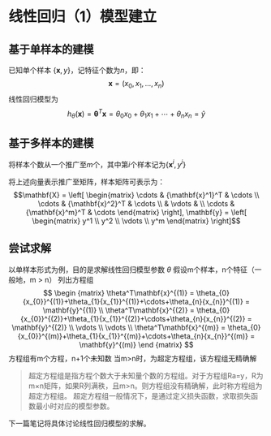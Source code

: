 # 线性回归（1）模型建立

## 基于单样本的建模

已知单个样本 $\{\mathbf{x}, y\}$，记特征个数为$n$，即：$$\mathbf{x} = (x_{0}, x_{1}, ... , x_{n})$$
线性回归模型为 $$h_\theta(\mathbf{x}) = \mathbf{\theta}^T \mathbf{x} = \theta_{0}x_{0}+\theta_{1}x_{1}+\cdots+\theta_{n}x_{n} = \hat{y}$$

## 基于多样本的建模

将样本个数从一个推广至$m$个，其中第$i$个样本记为$\{\mathbf{x}^i, y^i\}$

将上述向量表示推广至矩阵，样本矩阵可表示为：
$$\mathbf{X} = \left[
    \begin{matrix}
      \cdots & {\mathbf{x}^1}^T & \cdots \\  
      \cdots & {\mathbf{x}^2}^T & \cdots \\ 
       & \vdots &                        \\
      \cdots & {\mathbf{x}^m}^T & \cdots
    \end{matrix}
  \right],
  \mathbf{y} = \left[
    \begin{matrix}
      y^1 \\
      y^2 \\
      \vdots       \\
      y^m
    \end{matrix}  
  \right]$$

## 尝试求解
以单样本形式为例，目的是求解线性回归模型参数 $\theta$
假设m个样本，n个特征（一般地，m > n）
列出方程组
$$
  \begin {matrix}
    \theta^T\mathbf{x}^{(1)} = \theta_{0}{x_{0}}^{(1)}+\theta_{1}{x_{1}}^{(1)}+\cdots+\theta_{n}{x_{n}}^{(1)} = \mathbf{y}^{(1)} \\
    \theta^T\mathbf{x}^{(2)} = \theta_{0}{x_{0}}^{(2)}+\theta_{1}{x_{1}}^{(2)}+\cdots+\theta_{n}{x_{n}}^{(2)} = \mathbf{y}^{(2)} \\
    \vdots   \\
    \vdots   \\
    \theta^T\mathbf{x}^{(m)} = \theta_{0}{x_{0}}^{(m)}+\theta_{1}{x_{1}}^{(m)}+\cdots+\theta_{n}{x_{n}}^{(m)} = \mathbf{y}^{(m)}
  \end {matrix}
$$
方程组有m个方程，n+1个未知数
当m>n时，为超定方程组，该方程组无精确解
> 超定方程组是指方程个数大于未知量个数的方程组。对于方程组Ra=y，R为m×n矩阵，如果R列满秩，且m>n。则方程组没有精确解，此时称方程组为超定方程组。
超定方程组一般情况下，是通过定义损失函数，求取损失函数最小时对应的模型参数。

下一篇笔记将具体讨论线性回归模型的求解。